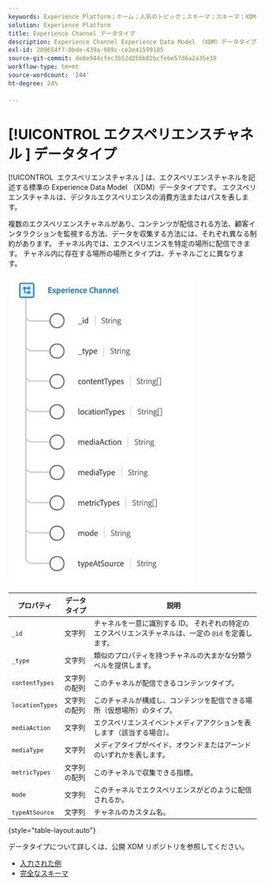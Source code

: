 ```yaml
---
keywords: Experience Platform；ホーム；人気のトピック；スキーマ；スキーマ；XDM；フィールド；スキーマ；スキーマ；Web ページの詳細；データタイプ；データタイプ；データタイプ；Web ページ
solution: Experience Platform
title: Experience Channel データタイプ
description: Experience Channel Experience Data Model （XDM）データタイプについて説明します。
exl-id: 209654f7-0bde-439a-989c-ce2e41599105
source-git-commit: de8e944cfec3b52d25bb02bcfebe57d6a2a35e39
workflow-type: tm+mt
source-wordcount: '244'
ht-degree: 24%

---
```


# [!UICONTROL &#x200B; エクスペリエンスチャネル &#x200B;] データタイプ

[!UICONTROL &#x200B; エクスペリエンスチャネル &#x200B;] は、エクスペリエンスチャネルを記述する標準の Experience Data Model （XDM）データタイプです。 エクスペリエンスチャネルは、デジタルエクスペリエンスの消費方法またはパスを表します。

複数のエクスペリエンスチャネルがあり、コンテンツが配信される方法、顧客インタラクションを監視する方法、データを収集する方法には、それぞれ異なる制約があります。 チャネル内では、エクスペリエンスを特定の場所に配信できます。 チャネル内に存在する場所の場所とタイプは、チャネルごとに異なります。

![](../images/data-types/experience-channel.png)

| プロパティ | データタイプ | 説明 |
| --- | --- | --- |
| `_id` | 文字列 | チャネルを一意に識別する ID。 それぞれの特定のエクスペリエンスチャネルは、一定の `@id` を定義します。 |
| `_type` | 文字列 | 類似のプロパティを持つチャネルの大まかな分類ラベルを提供します。 |
| `contentTypes` | 文字列の配列 | このチャネルが配信できるコンテンツタイプ。 |
| `locationTypes` | 文字列の配列 | このチャネルが構成し、コンテンツを配信できる場所（仮想場所）のタイプ。 |
| `mediaAction` | 文字列 | エクスペリエンスイベントメディアアクションを表します（該当する場合）。 |
| `mediaType` | 文字列 | メディアタイプがペイド、オウンドまたはアーンドのいずれかを表します。 |
| `metricTypes` | 文字列の配列 | このチャネルで収集できる指標。 |
| `mode` | 文字列 | このチャネルでエクスペリエンスがどのように配信されるか。 |
| `typeAtSource` | 文字列 | チャネルのカスタム名。 |

{style="table-layout:auto"}

データタイプについて詳しくは、公開 XDM リポジトリを参照してください。

* [ 入力された例 ](https://github.com/adobe/xdm/blob/master/components/datatypes/channels/channel.example.1.json)
* [ 完全なスキーマ ](https://github.com/adobe/xdm/blob/master/components/datatypes/channels/channel.schema.json)
